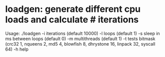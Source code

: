 # loadgen: generate different cpu loads and calculate # iterations
Usage: ./loadgen
  -i iterations (default 10000)
  -l loops (default 1)
  -s sleep in ms between loops (default 0)
  -m multithreads (default 1)
  -t tests bitmask (crc32 1, nqueens 2, md5 4, blowfish 8, dhrystone 16, linpack 32, syscall 64)
  -h help

